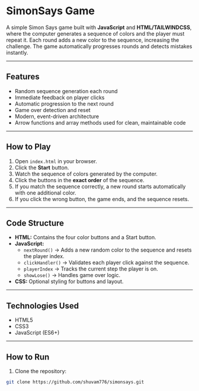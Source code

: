 # SimonSays Game

A simple Simon Says game built with **JavaScript** and **HTML/TAILWINDCSS**, where the computer generates a sequence of colors and the player must repeat it. Each round adds a new color to the sequence, increasing the challenge. The game automatically progresses rounds and detects mistakes instantly.

---

## Features

- Random sequence generation each round
- Immediate feedback on player clicks
- Automatic progression to the next round
- Game over detection and reset
- Modern, event-driven architecture
- Arrow functions and array methods used for clean, maintainable code

---

## How to Play

1. Open `index.html` in your browser.
2. Click the **Start** button.
3. Watch the sequence of colors generated by the computer.
4. Click the buttons in the **exact order** of the sequence.
5. If you match the sequence correctly, a new round starts automatically with one additional color.
6. If you click the wrong button, the game ends, and the sequence resets.

---

## Code Structure

- **HTML:** Contains the four color buttons and a Start button.
- **JavaScript:**
  - `nextRound()` → Adds a new random color to the sequence and resets the player index.
  - `clickHandler()` → Validates each player click against the sequence.
  - `playerIndex` → Tracks the current step the player is on.
  - `showLose()` → Handles game over logic.
- **CSS:** Optional styling for buttons and layout.

---

## Technologies Used

- HTML5
- CSS3
- JavaScript (ES6+)

---

## How to Run

1. Clone the repository:

```bash
git clone https://github.com/shuvam776/simonsays.git
